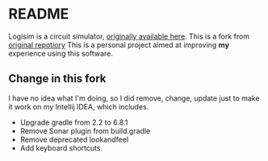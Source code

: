# README

Logisim is a circuit simulator, [originally available here](http://www.cburch.com/logisim/).
This is a fork from [original repotiory](https://github.com/lawrancej/logisim) This is a personal project
aimed at improving **my** experience using this software.

## Change in this fork
I have no idea what I'm doing, so I did remove, change, update just to make it work on my Intellij IDEA, which includes.
* Upgrade gradle from 2.2 to 6.8.1
* Remove Sonar plugin from build.gradle
* Remove deprecated lookandfeel
* Add keyboard shortcuts.